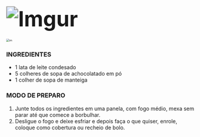 # <img src="https://i.imgur.com/PAok2NP.png" alt="Imgur" style="zoom:200%;" />

<img src="https://img.itdg.com.br/tdg/images/recipes/000/196/708/296287/296287_original.jpg?mode=crop&width=710&height=400" alt="im" style="zoom:50%;" />

### INGREDIENTES

- 1 lata de leite condesado
- 5 colheres de sopa de achocolatado em pó
- 1 colher de sopa de manteiga

### MODO DE PREPARO

1. Junte todos os ingredientes em uma panela, com fogo médio, mexa sem parar até que comece a borbulhar.
2. Desligue o fogo e deixe esfriar e depois faça o que quiser, enrole, coloque como cobertura ou recheio de bolo.